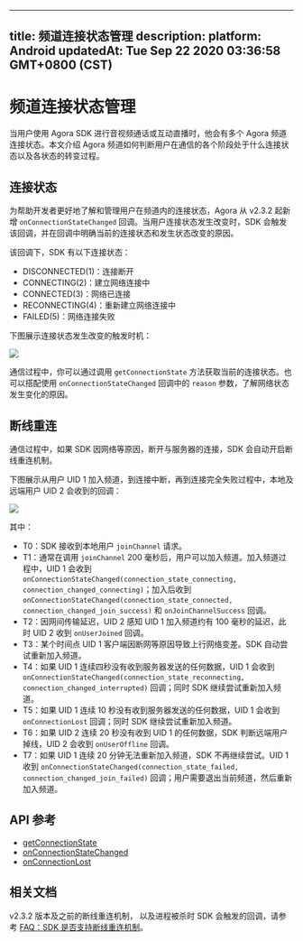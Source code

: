 
---
title: 频道连接状态管理
description: 
platform: Android
updatedAt: Tue Sep 22 2020 03:36:58 GMT+0800 (CST)
---
# 频道连接状态管理
当用户使用 Agora SDK 进行音视频通话或互动直播时，他会有多个 Agora 频道连接状态。本文介绍 Agora 频道如何判断用户在通信的各个阶段处于什么连接状态以及各状态的转变过程。

## 连接状态

为帮助开发者更好地了解和管理用户在频道内的连接状态，Agora 从 v2.3.2 起新增 `onConnectionStateChanged` 回调。当用户连接状态发生改变时，SDK 会触发该回调，并在回调中明确当前的连接状态和发生状态改变的原因。

该回调下，SDK 有以下连接状态：

- DISCONNECTED(1)：连接断开
- CONNECTING(2)：建立网络连接中
- CONNECTED(3)：网络已连接
- RECONNECTING(4)：重新建立网络连接中
- FAILED(5)：网络连接失败

下图展示连接状态发生改变的触发时机：

![](https://web-cdn.agora.io/docs-files/1569297422866)

通信过程中，你可以通过调用 `getConnectionState` 方法获取当前的连接状态。也可以搭配使用 `onConnectionStateChanged` 回调中的 `reason` 参数，了解网络状态发生变化的原因。

## 断线重连

通信过程中，如果 SDK 因网络等原因，断开与服务器的连接，SDK 会自动开启断线重连机制。

下图展示从用户 UID 1 加入频道，到连接中断，再到连接完全失败过程中，本地及远端用户 UID 2 会收到的回调：

![](https://web-cdn.agora.io/docs-files/1569297532530)

其中：

- T0：SDK 接收到本地用户 `joinChannel` 请求。
- T1：通常在调用 `joinChannel` 200 毫秒后，用户可以加入频道。加入频道过程中，UID 1 会收到 `onConnectionStateChanged(connection_state_connecting, connection_changed_connecting)`；加入后收到 `onConnectionStateChanged(connection_state_connected, connection_changed_join_success)` 和 `onJoinChannelSuccess` 回调。
- T2：因网间传输延迟，UID 2 感知 UID 1 加入频道约有 100 毫秒的延迟，此时 UID 2 收到 `onUserJoined` 回调。
- T3：某个时间点 UID 1 客户端因断网等原因导致上行网络变差。SDK 自动尝试重新加入频道。
- T4：如果 UID 1 连续四秒没有收到服务器发送的任何数据，UID 1 会收到 `onConnectionStateChanged(connection_state_reconnecting, connection_changed_interrupted)` 回调；同时 SDK 继续尝试重新加入频道。
- T5：如果 UID 1 连续 10 秒没有收到服务器发送的任何数据，UID 1 会收到 `onConnectionLost` 回调；同时 SDK 继续尝试重新加入频道。
- T6：如果 UID 2 连续 20 秒没有收到 UID 1 的任何数据，SDK 判断远端用户掉线，UID 2 会收到 `onUserOffline` 回调。
- T7：如果 UID 1 连续 20 分钟无法重新加入频道，SDK 不再继续尝试。UID 1 收到 `onConnectionStateChanged(connection_state_failed, connection_changed_join_failed)` 回调；用户需要退出当前频道，然后重新加入频道。

## API 参考
- [getConnectionState](https://docs.agora.io/cn/Interactive%20Broadcast/API%20Reference/java/classio_1_1agora_1_1rtc_1_1_rtc_engine.html#a8635e3c9e26ffe95e7ab9a518af533b9)
- [onConnectionStateChanged](https://docs.agora.io/cn/Interactive%20Broadcast/API%20Reference/java/classio_1_1agora_1_1rtc_1_1_i_rtc_engine_event_handler.html#a31b2974a574ec45e62bb768e17d1f49e)
- [onConnectionLost](https://docs.agora.io/cn/Interactive%20Broadcast/API%20Reference/java/classio_1_1agora_1_1rtc_1_1_i_rtc_engine_event_handler.html#a1abc011459e044a491274415a1230168)

## 相关文档

v2.3.2 版本及之前的断线重连机制， 以及进程被杀时 SDK 会触发的回调，请参考 [FAQ：SDK 是否支持断线重连机制](https://docs.agora.io/cn/faq/sdk_behavior)。
